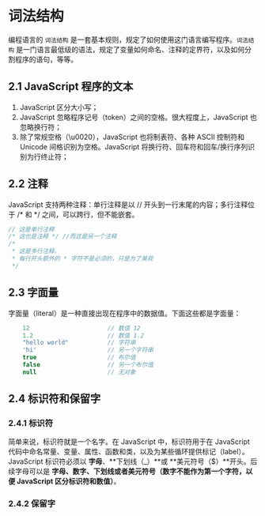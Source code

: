 # 词法结构

编程语言的 `词法结构` 是一套基本规则，规定了如何使用这门语言编写程序。`词法结构` 是一门语言最低级的语法，规定了变量如何命名、注释的定界符，以及如何分割程序的语句，等等。

## 2.1 JavaScript 程序的文本

1.  JavaScript 区分大小写；
2. JavaScript 忽略程序记号（token）之间的空格。很大程度上，JavaScript 也忽略换行符；
3. 除了常规空格（\u0020），JavaScript 也将制表符、各种 ASCII 控制符和 Unicode 间格识别为空格。JavaScript 将换行符、回车符和回车/换行序列识别为行终止符；

## 2.2 注释

JavaScript 支持两种注释：单行注释是以 // 开头到一行末尾的内容；多行注释位于 /* 和 */ 之间，可以跨行，但不能嵌套。

```JavaScript
// 这是单行注释
/* 这也是注释 */ //而这是另一个注释
/*
 * 这是多行注释。
 * 每行开头额外的 * 字符不是必须的，只是为了美观
 */
```

## 2.3 字面量

字面量（literal）是一种直接出现在程序中的数据值。下面这些都是字面量：

```JavaScript
	12						// 数值 12
	1.2						// 数值 1.2
	"hello world"			// 字符串
	'hi'					// 另一个字符串
	true					// 布尔值
	false					// 另一个布尔值
	null					// 无对象
```

## 2.4 标识符和保留字

### 2.4.1 标识符

简单来说，标识符就是一个名字。在 JavaScript 中，标识符用于在 JavaScript 代码中命名常量、变量、属性、函数和类，以及为某些循环提供标记（label）。JavaScript 标识符必须以 **字母**、**下划线（_）**或 **美元符号（$）**开头。后续字母可以是 **字母、数字、下划线或者美元符号（数字不能作为第一个字符，以便 JavaScript 区分标识符和数值）**。

### 2.4.2 保留字



